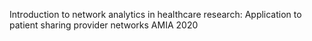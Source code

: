 Introduction to network analytics in healthcare research: Application to patient sharing provider networks
AMIA 2020
